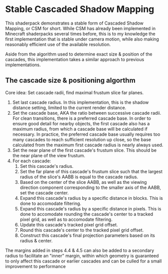 # Stable Cascaded Shadow Mapping

This shaderpack demonstrates a stable form of Cascaded Shadow Mapping, or CSM for short. While CSM has already been implemented in Minecraft shaderpacks several times before, this is to my knowledge the first implementation that is stable under camera motion, while also making reasonably efficient use of the available resolution.

Aside from the algorithm used to determine exact size & position of the cascades, this implementation takes a similar approach to previous implementations.

## The cascade size & positioning algorthm

Core idea: Set cascade radii, find maximal frustum slice far planes.

1. Set last cascade radius. In this implementation, this is the shadow distance setting, limited to the current render distance.
2. Set the cascade base, AKA the ratio between successive cascade radii. For clean transitions, there is a preferred cascade base. In order to ensure good detail for nearby objects, the first cascade also has a maximum radius, from which a cascade base will be calculated if necessary. In practice, the preferred cascade base usually requires too many cascades to reach sufficient resolution up close, so the base calculated from the maximum first cascade radius is nearly always used.
3. Set the near plane of the first cascade's frustum slice. This should be the near plane of the view frustum.
4. For each cascade:
    1. Set this cascade's radius.
    2. Set the far plane of this cascade's frustum slice such that the largest radius of the slice's AABB is equal to the cascade radius.
    3. Based on the center of the slice AABB, as well as the viewing direction component corresponding to the smaller axis of the AABB, set the cascade center.
    4. Expand this cascade's radius by a specific distance in blocks. This is done to accomodate filtering.
    5. Expand this cascade's radius by a specific distance in pixels. This is done to accomodate rounding the cascade's center to a tracked pixel grid, as well as to accomodate filtering.
    6. Update this cascade's tracked pixel grid offset.
    7. Round this cascade's center to the tracked pixel grid offset.
    8. Construct this cascade's final projection parameters based on its radius & center.

The margins added in steps 4.4 & 4.5 can also be added to a secondary radius to facilitate an "inner" margin, within which geometry is guaranteed to only affect this cascade or earlier cascades and can be culled for a small improvement to performance

